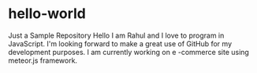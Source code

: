 # hello-world
Just a Sample Repository
Hello I am Rahul and I love to program in JavaScript. I'm looking forward to make a great use of GitHub for my development purposes. I am currently working on e -commerce site using meteor.js framework.
